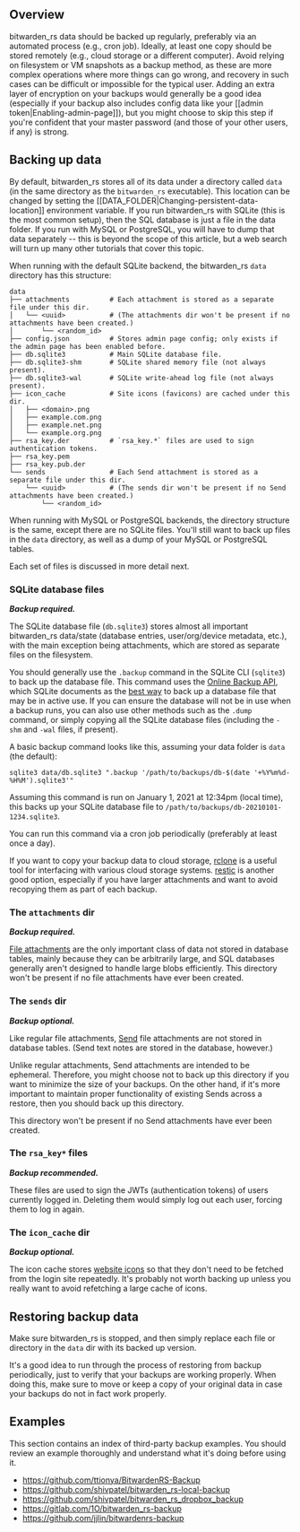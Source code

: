 ## Overview

bitwarden_rs data should be backed up regularly, preferably via an automated process (e.g., cron job). Ideally, at least one copy should be stored remotely (e.g., cloud storage or a different computer). Avoid relying on filesystem or VM snapshots as a backup method, as these are more complex operations where more things can go wrong, and recovery in such cases can be difficult or impossible for the typical user. Adding an extra layer of encryption on your backups would generally be a good idea (especially if your backup also includes config data like your [[admin token|Enabling-admin-page]]), but you might choose to skip this step if you're confident that your master password (and those of your other users, if any) is strong.

## Backing up data

By default, bitwarden_rs stores all of its data under a directory called `data` (in the same directory as the `bitwarden_rs` executable). This location can be changed by setting the [[DATA_FOLDER|Changing-persistent-data-location]] environment variable. If you run bitwarden_rs with SQLite (this is the most common setup), then the SQL database is just a file in the data folder. If you run with MySQL or PostgreSQL, you will have to dump that data separately -- this is beyond the scope of this article, but a web search will turn up many other tutorials that cover this topic.

When running with the default SQLite backend, the bitwarden_rs `data` directory has this structure:

```
data
├── attachments          # Each attachment is stored as a separate file under this dir.
│   └── <uuid>           # (The attachments dir won't be present if no attachments have been created.)
│       └── <random_id>
├── config.json          # Stores admin page config; only exists if the admin page has been enabled before.
├── db.sqlite3           # Main SQLite database file.
├── db.sqlite3-shm       # SQLite shared memory file (not always present).
├── db.sqlite3-wal       # SQLite write-ahead log file (not always present).
├── icon_cache           # Site icons (favicons) are cached under this dir.
│   ├── <domain>.png
│   ├── example.com.png
│   ├── example.net.png
│   └── example.org.png
├── rsa_key.der          # `rsa_key.*` files are used to sign authentication tokens.
├── rsa_key.pem
├── rsa_key.pub.der
└── sends                # Each Send attachment is stored as a separate file under this dir.
    └── <uuid>           # (The sends dir won't be present if no Send attachments have been created.)
        └── <random_id>
```

When running with MySQL or PostgreSQL backends, the directory structure is the same, except there are no SQLite files. You'll still want to back up files in the `data` directory, as well as a dump of your MySQL or PostgreSQL tables.

Each set of files is discussed in more detail next.

### SQLite database files

_**Backup required.**_

The SQLite database file (`db.sqlite3`) stores almost all important bitwarden_rs data/state (database entries, user/org/device metadata, etc.), with the main exception being attachments, which are stored as separate files on the filesystem.

You should generally use the `.backup` command in the SQLite CLI (`sqlite3`) to back up the database file. This command uses the [Online Backup API](https://www.sqlite.org/backup.html), which SQLite documents as the [best way](https://www.sqlite.org/howtocorrupt.html#_backup_or_restore_while_a_transaction_is_active) to back up a database file that may be in active use. If you can ensure the database will not be in use when a backup runs, you can also use other methods such as the `.dump` command, or simply copying all the SQLite database files (including the `-shm` and `-wal` files, if present).

A basic backup command looks like this, assuming your data folder is `data` (the default):
```
sqlite3 data/db.sqlite3 ".backup '/path/to/backups/db-$(date '+%Y%m%d-%H%M').sqlite3'"
```
Assuming this command is run on January 1, 2021 at 12:34pm (local time), this backs up your SQLite database file to `/path/to/backups/db-20210101-1234.sqlite3`.

You can run this command via a cron job periodically (preferably at least once a day).

If you want to copy your backup data to cloud storage, [rclone](https://rclone.org/) is a useful tool for interfacing with various cloud storage systems. [restic](https://restic.net/) is another good option, especially if you have larger attachments and want to avoid recopying them as part of each backup.

### The `attachments` dir

_**Backup required.**_

[File attachments](https://bitwarden.com/help/article/attachments/) are the only important class of data not stored in database tables, mainly because they can be arbitrarily large, and SQL databases generally aren't designed to handle large blobs efficiently. This directory won't be present if no file attachments have ever been created.

### The `sends` dir

_**Backup optional.**_

Like regular file attachments, [Send](https://bitwarden.com/help/article/about-send/) file attachments are not stored in database tables. (Send text notes are stored in the database, however.)

Unlike regular attachments, Send attachments are intended to be ephemeral. Therefore, you might choose not to back up this directory if you want to minimize the size of your backups. On the other hand, if it's more important to maintain proper functionality of existing Sends across a restore, then you should back up this directory.

This directory won't be present if no Send attachments have ever been created.

### The `rsa_key*` files

_**Backup recommended.**_

These files are used to sign the JWTs (authentication tokens) of users currently logged in. Deleting them would simply log out each user, forcing them to log in again.

### The `icon_cache` dir

_**Backup optional.**_

The icon cache stores [website icons](https://bitwarden.com/help/article/website-icons/) so that they don't need to be fetched from the login site repeatedly. It's probably not worth backing up unless you really want to avoid refetching a large cache of icons.

## Restoring backup data

Make sure bitwarden_rs is stopped, and then simply replace each file or directory in the `data` dir with its backed up version.

It's a good idea to run through the process of restoring from backup periodically, just to verify that your backups are working properly. When doing this, make sure to move or keep a copy of your original data in case your backups do not in fact work properly. 

## Examples

This section contains an index of third-party backup examples. You should review an example thoroughly and understand what it's doing before using it.

* https://github.com/ttionya/BitwardenRS-Backup
* https://github.com/shivpatel/bitwarden_rs-local-backup
* https://github.com/shivpatel/bitwarden_rs_dropbox_backup
* https://gitlab.com/1O/bitwarden_rs-backup
* https://github.com/jjlin/bitwardenrs-backup